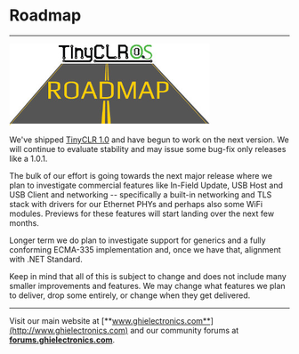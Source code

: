 # Roadmap
---
![Roadmap](images/roadmap-noborder.jpg)

We've shipped [TinyCLR 1.0](https://forums.ghielectronics.com/t/starting-the-new-year-with-tinyclr-os-1-0/21895/) and have begun to work on the next version. We will continue to evaluate stability and may issue some bug-fix only releases like a 1.0.1.

The bulk of our effort is going towards the next major release where we plan to investigate commercial features like In-Field Update, USB Host and USB Client and networking -- specifically a built-in networking and TLS stack with drivers for our Ethernet PHYs and perhaps also some WiFi modules. Previews for these features will start landing over the next few months.

Longer term we do plan to investigate support for generics and a fully conforming ECMA-335 implementation and, once we have that, alignment with .NET Standard.
 
Keep in mind that all of this is subject to change and does not include many smaller improvements and features. We may change what features we plan to deliver, drop some entirely, or change when they get delivered.

***

Visit our main website at [**www.ghielectronics.com**](http://www.ghielectronics.com) and our community forums at [**forums.ghielectronics.com**](https://forums.ghielectronics.com/).
